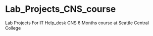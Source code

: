 # Lab_Projects_CNS_course
Lab Projects For IT Help_desk CNS 6 Months course at Seattle Central College
